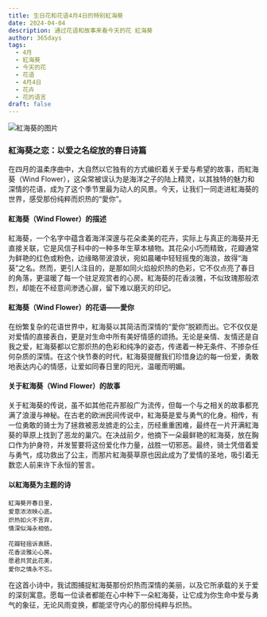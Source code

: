 ```yaml
---
title: 生日花和花语4月4日的特别紅海葵
date: 2024-04-04
description: 通过花语和故事来看今天的花 紅海葵
author: 365days
tags:
  - 4月
  - 紅海葵
  - 今天的花
  - 花语
  - 4月4日
  - 花卉
  - 花的语言
draft: false
---
```



![紅海葵的图片](https://cdn.pixabay.com/photo/2017/06/23/03/45/anemone-2433412_1280.png#center#center)


### 紅海葵之恋：以爱之名绽放的春日诗篇

在四月的温柔序曲中，大自然以它独有的方式编织着关于爱与希望的故事，而紅海葵（Wind Flower），这朵常被误认为是海洋之子的陆上精灵，以其独特的魅力和深情的花语，成为了这个季节里最为动人的风景。今天，让我们一同走进紅海葵的世界，感受那份纯粹而炽热的“愛你”。

#### 紅海葵（Wind Flower）的描述

紅海葵，一个名字中蕴含着海洋深邃与花朵柔美的花卉，实际上与真正的海葵并无直接关联，它是风信子科中的一种多年生草本植物。其花朵小巧而精致，花瓣通常为鲜艳的红色或粉色，边缘略带波浪状，宛如晨曦中轻轻摇曳的海浪，故得“海葵”之名。然而，更引人注目的，是那如同火焰般炽热的色彩，它不仅点亮了春日的角落，更温暖了每一个驻足观赏者的心房。紅海葵的花香淡雅，不似玫瑰那般浓烈，却能在不经意间渗透心扉，留下难以磨灭的印记。

#### 紅海葵（Wind Flower）的花语——愛你

在纷繁复杂的花语世界中，紅海葵以其简洁而深情的“愛你”脱颖而出。它不仅仅是对爱情的直接表白，更是对生命中所有美好情感的颂扬。无论是亲情、友情还是自我之爱，紅海葵都以它那炽热的色彩和纯净的姿态，传递着一种无条件、不掺杂任何杂质的深情。在这个快节奏的时代，紅海葵提醒我们珍惜身边的每一份爱，勇敢地表达内心的情感，让爱如同春日里的阳光，温暖而明媚。

#### 关于紅海葵（Wind Flower）的故事

关于紅海葵的传说，虽不如其他花卉那般广为流传，但每一个与之相关的故事都充满了浪漫与神秘。在古老的欧洲民间传说中，紅海葵是爱与勇气的化身。相传，有一位勇敢的骑士为了拯救被恶龙掳走的公主，历经重重困难，最终在一片开满紅海葵的草原上找到了恶龙的巢穴。在决战前夕，他摘下一朵最鲜艳的紅海葵，放在胸口作为护身符，并发誓要将这份爱化作力量，战胜一切邪恶。最终，骑士凭借着爱与勇气，成功救出了公主，而那片紅海葵草原也因此成为了爱情的圣地，吸引着无数恋人前来许下永恒的誓言。

#### 以紅海葵为主题的诗

	紅海葵开春日里，  
	爱意浓浓映心底。  
	炽热如火不言弃，  
	情深似海永相依。
	
	花瓣轻摇诉衷肠，  
	花香淡雅沁心房。  
	愿君共赏此花美，  
	愛你之情永不忘。

在这首小诗中，我试图捕捉紅海葵那份炽热而深情的美丽，以及它所承载的关于爱的深刻寓意。愿每一位读者都能在心中种下一朵紅海葵，让它成为你生命中爱与勇气的象征，无论风雨变换，都能坚守内心的那份纯粹与炽热。

